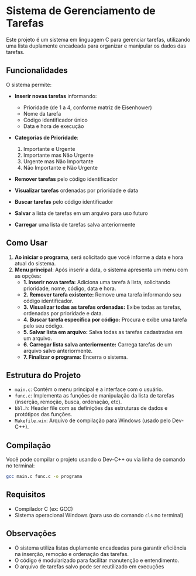 # Sistema de Gerenciamento de Tarefas

Este projeto é um sistema em linguagem C para gerenciar tarefas, utilizando uma lista duplamente encadeada para organizar e manipular os dados das tarefas.

## Funcionalidades

O sistema permite:

- **Inserir novas tarefas** informando:
  - Prioridade (de 1 a 4, conforme matriz de Eisenhower)
  - Nome da tarefa
  - Código identificador único
  - Data e hora de execução

- **Categorias de Prioridade**:
  1. Importante e Urgente
  2. Importante mas Não Urgente 
  3. Urgente mas Não Importante
  4. Não Importante e Não Urgente

- **Remover tarefas** pelo código identificador
- **Visualizar tarefas** ordenadas por prioridade e data
- **Buscar tarefas** pelo código identificador
- **Salvar** a lista de tarefas em um arquivo para uso futuro
- **Carregar** uma lista de tarefas salva anteriormente

## Como Usar

1. **Ao iniciar o programa**, será solicitado que você informe a data e hora atual do sistema.
2. **Menu principal**: Após inserir a data, o sistema apresenta um menu com as opções:
   - **1. Inserir nova tarefa:** Adiciona uma tarefa à lista, solicitando prioridade, nome, código, data e hora.
   - **2. Remover tarefa existente:** Remove uma tarefa informando seu código identificador.
   - **3. Visualizar todas as tarefas ordenadas:** Exibe todas as tarefas, ordenadas por prioridade e data.
   - **4. Buscar tarefa específica por código:** Procura e exibe uma tarefa pelo seu código.
   - **5. Salvar lista em arquivo:** Salva todas as tarefas cadastradas em um arquivo.
   - **6. Carregar lista salva anteriormente:** Carrega tarefas de um arquivo salvo anteriormente.
   - **7. Finalizar o programa:** Encerra o sistema.

## Estrutura do Projeto

- `main.c`: Contém o menu principal e a interface com o usuário.
- `func.c`: Implementa as funções de manipulação da lista de tarefas (inserção, remoção, busca, ordenação, etc).
- `bbl.h`: Header file com as definições das estruturas de dados e protótipos das funções.
- `Makefile.win`: Arquivo de compilação para Windows (usado pelo Dev-C++).

## Compilação

Você pode compilar o projeto usando o Dev-C++ ou via linha de comando no terminal:

```bash
gcc main.c func.c -o programa
```

## Requisitos

- Compilador C (ex: GCC)
- Sistema operacional Windows (para uso do comando `cls` no terminal)

## Observações

- O sistema utiliza listas duplamente encadeadas para garantir eficiência na inserção, remoção e ordenação das tarefas.
- O código é modularizado para facilitar manutenção e entendimento.
- O arquivo de tarefas salvo pode ser reutilizado em execuções